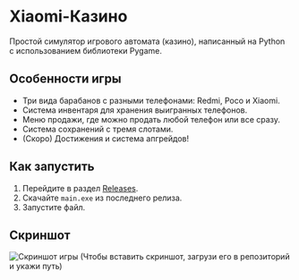 # Xiaomi-Казино

Простой симулятор игрового автомата (казино), написанный на Python с использованием библиотеки Pygame.

## Особенности игры

- Три вида барабанов с разными телефонами: Redmi, Poco и Xiaomi.
- Система инвентаря для хранения выигранных телефонов.
- Меню продажи, где можно продать любой телефон или все сразу.
- Система сохранений с тремя слотами.
- (Скоро) Достижения и система апгрейдов!

## Как запустить

1.  Перейдите в раздел [Releases](https://github.com/ТвоёИмя/Xiaomi-Casino-Game/releases).
2.  Скачайте `main.exe` из последнего релиза.
3.  Запустите файл.

## Скриншот

![Скриншот игры](путь/к/скриншоту.png) 
(Чтобы вставить скриншот, загрузи его в репозиторий и укажи путь)
